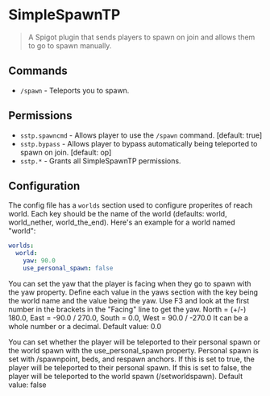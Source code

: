 # SimpleSpawnTP

> A Spigot plugin that sends players to spawn on join and allows them to go to spawn manually.

## Commands

- `/spawn` - Teleports you to spawn.

## Permissions

- `sstp.spawncmd` - Allows player to use the `/spawn` command. [default: true]
- `sstp.bypass` - Allows player to bypass automatically being teleported to spawn on join. [default: op]
- `sstp.*` - Grants all SimpleSpawnTP permissions.

## Configuration

The config file has a `worlds` section used to configure properites of reach world. Each key should be the name of the world (defaults: world, world_nether, world_the_end). Here's an example for a world named "world":

```yaml
worlds:
  world:
    yaw: 90.0
    use_personal_spawn: false
```

You can set the yaw that the player is facing when they go to spawn with the yaw property.
Define each value in the yaws section with the key being the world name and the value being the yaw.
Use F3 and look at the first number in the brackets in the "Facing" line to get the yaw.
North = (+/-) 180.0, East = -90.0 / 270.0, South = 0.0, West = 90.0 / -270.0
It can be a whole number or a decimal.
Default value: 0.0

You can set whether the player will be teleported to their personal spawn or the world spawn with the use_personal_spawn property.
Personal spawn is set with /spawnpoint, beds, and respawn anchors.
If this is set to true, the player will be teleported to their personal spawn.
If this is set to false, the player will be teleported to the world spawn (/setworldspawn).
Default value: false
